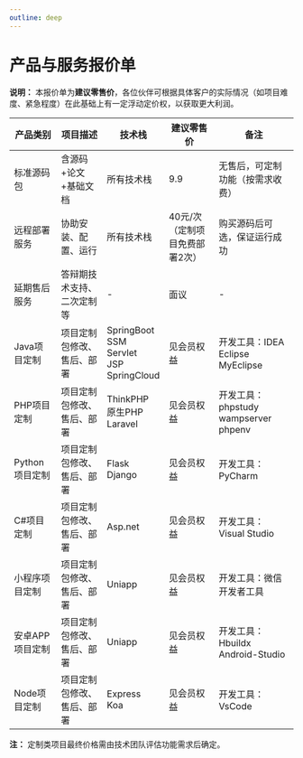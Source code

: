 ```yaml
---
outline: deep
---
```


# 产品与服务报价单

**说明：** 本报价单为**建议零售价**，各位伙伴可根据具体客户的实际情况（如项目难度、紧急程度）在此基础上有一定浮动定价权，以获取更大利润。

<table>
  <thead>
    <tr>
      <th>产品类别</th> 
      <th>项目描述</th>
      <th>技术栈</th>
      <th>建议零售价</th>
      <th>备注</th>
    </tr>
  </thead>

  <tbody>
    <tr>
      <td>标准源码包</td>
      <td>含源码+论文+基础文档</td>
      <td>所有技术栈</td>
      <td>9.9</td>
      <td>无售后，可定制功能（按需求收费）</td>
    </tr>
    <tr>
      <td>远程部署服务</td>
      <td>协助安装、配置、运行</td>
      <td>所有技术栈</td>
      <td>40元/次（定制项目免费部署2次）</td>
      <td>购买源码后可选，保证运行成功</td>
    </tr>
    <tr>
      <td>延期售后服务</td>
      <td>答辩期技术支持、二次定制等</td>
      <td>-</td>
      <td>面议</td>
      <td>-</td>
    </tr>
    <tr>
      <td>Java项目定制</td>
      <td>项目定制包修改、售后、部署</td>
      <td>SpringBoot<br>SSM<br>Servlet<br>JSP<br>SpringCloud</td>
      <td>见会员权益</td>
      <td>开发工具：IDEA<br>Eclipse<br>MyEclipse</td>
    </tr>
    <tr>
      <td>PHP项目定制</td>
      <td>项目定制包修改、售后、部署</td>
      <td>ThinkPHP<br>原生PHP<br>Laravel</td>
      <td>见会员权益</td>
      <td>开发工具：phpstudy<br>wampserver<br>phpenv</td>
    </tr>
    <tr>
      <td>Python项目定制</td>
      <td>项目定制包修改、售后、部署</td>
      <td>Flask<br>Django</td>
      <td>见会员权益</td>
      <td>开发工具：PyCharm</td>
    </tr>
    <tr>
      <td>C#项目定制</td>
      <td>项目定制包修改、售后、部署</td>
      <td>Asp.net</td>
      <td>见会员权益</td>
      <td>开发工具：Visual Studio</td>
    </tr>
    <tr>
      <td>小程序项目定制</td>
      <td>项目定制包修改、售后、部署</td>
      <td>Uniapp</td>
      <td>见会员权益</td>
      <td>开发工具：微信开发者工具</td>
    </tr>
    <tr>
      <td>安卓APP项目定制</td>
      <td>项目定制包修改、售后、部署</td>
      <td>Uniapp</td>
      <td>见会员权益</td>
      <td>开发工具：Hbuildx<br>Android-Studio</td>
    </tr>
    <tr>
      <td>Node项目定制</td>
      <td>项目定制包修改、售后、部署</td>
      <td>Express<br>Koa</td>
      <td>见会员权益</td>
      <td>开发工具：VsCode</td>
    </tr>
  </tbody>
</table>

**注：** 定制类项目最终价格需由技术团队评估功能需求后确定。
